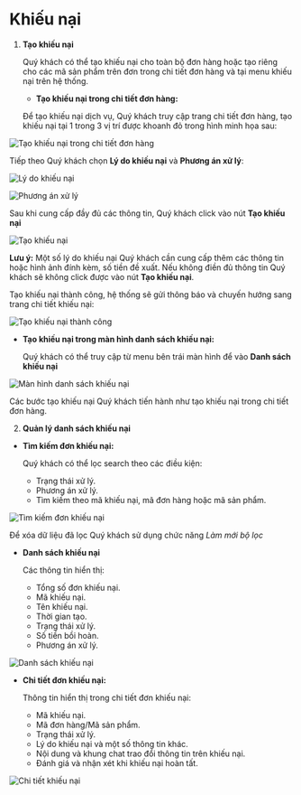 # Khiếu nại

1. **Tạo khiếu nại**

   Quý khách có thể tạo khiếu nại cho toàn bộ đơn hàng hoặc tạo riêng cho các mã sản phẩm trên đơn trong chi tiết đơn hàng và tại menu khiếu nại trên hệ thống.

   * **Tạo khiếu nại trong chi tiết đơn hàng:**

   Để tạo khiếu nại dịch vụ, Quý khách truy cập trang chi tiết đơn hàng, tạo khiếu nại tại 1 trong 3 vị trí được khoanh đỏ trong hình minh họa sau:

![T&#x1EA1;o khi&#x1EBF;u n&#x1EA1;i trong chi ti&#x1EBF;t &#x111;&#x1A1;n h&#xE0;ng](https://user-images.githubusercontent.com/73226975/103335483-9ed9cd80-4aa7-11eb-9ad7-6c5ca6c26526.png)

Tiếp theo Quý khách chọn **Lý do khiếu nại** và **Phương án xử lý**:

![L&#xFD; do khi&#x1EBF;u n&#x1EA1;i](https://user-images.githubusercontent.com/73226975/103335806-cbdab000-4aa8-11eb-981e-e112c2d07457.png)

![Ph&#x1B0;&#x1A1;ng &#xE1;n x&#x1EED; l&#xFD;](https://user-images.githubusercontent.com/73226975/103335826-dc8b2600-4aa8-11eb-96e7-cee42727f614.png)

Sau khi cung cấp đầy đủ các thông tin, Quý khách click vào nút **Tạo khiếu nại**

![T&#x1EA1;o khi&#x1EBF;u n&#x1EA1;i](https://user-images.githubusercontent.com/73226975/103392322-c97f6100-4b4f-11eb-83b9-17bfa3b97c26.png)

**Lưu ý:** Một số lý do khiếu nại Quý khách cần cung cấp thêm các thông tin hoặc hình ảnh đính kèm, số tiền đề xuất. Nếu không điền đủ thông tin Quý khách sẽ không click được vào nút **Tạo khiếu nại**.

Tạo khiếu nại thành công, hệ thống sẽ gửi thông báo và chuyến hướng sang trang chi tiết khiếu nại:

![T&#x1EA1;o khi&#x1EBF;u n&#x1EA1;i th&#xE0;nh c&#xF4;ng](https://user-images.githubusercontent.com/73226975/103392324-cb492480-4b4f-11eb-9d86-e0ef0e629396.png)

* **Tạo khiếu nại trong màn hình danh sách khiếu nại:**

  Quý khách có thể truy cập từ menu bên trái màn hình để vào **Danh sách khiếu nại**

![M&#xE0;n h&#xEC;nh danh s&#xE1;ch khi&#x1EBF;u n&#x1EA1;i](https://user-images.githubusercontent.com/73226975/103844733-183b7680-50cd-11eb-91fb-197a357fc44f.png)

Các bước tạo khiếu nại Quý khách tiến hành như tạo khiếu nại trong chi tiết đơn hàng.

 2. **Quản lý danh sách khiếu nại**

* **Tìm kiếm đơn khiếu nại:**

  Quý khách có thể lọc search theo các điều kiện:

  * Trạng thái xử lý.
  * Phương án xử lý.
  * Tìm kiếm theo mã khiếu nại, mã đơn hàng hoặc mã sản phẩm.

![T&#xEC;m ki&#x1EBF;m &#x111;&#x1A1;n khi&#x1EBF;u n&#x1EA1;i](https://user-images.githubusercontent.com/73226975/103845668-14a8ef00-50cf-11eb-9bc5-44cc5c4ff143.png)

Để xóa dữ liệu đã lọc Quý khách sử dụng chức năng _Làm mới bộ lọc_

* **Danh sách khiếu nại**

  Các thông tin hiển thị:

  * Tổng số đơn khiếu nại.
  * Mã khiếu nại.
  * Tên khiếu nại.
  * Thời gian tạo.
  * Trạng thái xử lý.
  * Số tiền bồi hoàn.
  * Phương án xử lý.

![Danh s&#xE1;ch khi&#x1EBF;u n&#x1EA1;i](https://user-images.githubusercontent.com/73226975/103845671-15da1c00-50cf-11eb-92af-0119c9587d09.png)

* **Chi tiết đơn khiếu nại:**

  Thông tin hiển thị trong chi tiết đơn khiếu nại:

  * Mã khiếu nại.
  * Mã đơn hàng/Mã sản phẩm.
  * Trạng thái xử lý.
  * Lý do khiếu nại và một số thông tin khác.
  * Nội dung và khung chat trao đổi thông tin trên khiếu nại.
  * Đánh giá và nhận xét khi khiếu nại hoàn tất.

![Chi ti&#x1EBF;t khi&#x1EBF;u n&#x1EA1;i](https://user-images.githubusercontent.com/73226975/103847999-fee9f880-50d3-11eb-9cac-5eba4dc74364.png)


